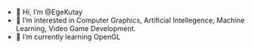- 👋 Hi, I’m @EgeKutay
- 👀 I’m interested in Computer Graphics, Artificial Intellegence, Machine Learning, Video Game Development.
- 🌱 I’m currently learning OpenGL


<!---
EgeKutay/EgeKutay is a ✨ special ✨ repository because its `README.md` (this file) appears on your GitHub profile.
You can click the Preview link to take a look at your changes.
--->
